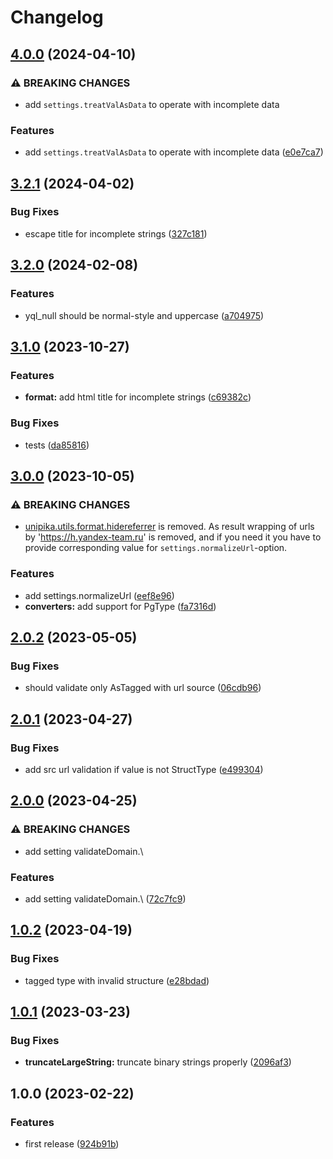 # Changelog

## [4.0.0](https://github.com/gravity-ui/unipika/compare/v3.2.1...v4.0.0) (2024-04-10)


### ⚠ BREAKING CHANGES

* add `settings.treatValAsData` to operate with incomplete data

### Features

* add `settings.treatValAsData` to operate with incomplete data ([e0e7ca7](https://github.com/gravity-ui/unipika/commit/e0e7ca70d7f6797df69642232ae41c00b0f68966))

## [3.2.1](https://github.com/gravity-ui/unipika/compare/v3.2.0...v3.2.1) (2024-04-02)


### Bug Fixes

* escape title for incomplete strings ([327c181](https://github.com/gravity-ui/unipika/commit/327c181b7577f48c41b61c20b3a8b3b159d936db))

## [3.2.0](https://github.com/gravity-ui/unipika/compare/v3.1.0...v3.2.0) (2024-02-08)


### Features

* yql_null should be normal-style and  uppercase ([a704975](https://github.com/gravity-ui/unipika/commit/a704975a33efa71a2ca6320bf7e27a78eeb7187d))

## [3.1.0](https://github.com/gravity-ui/unipika/compare/v3.0.0...v3.1.0) (2023-10-27)


### Features

* **format:** add html title for incomplete strings ([c69382c](https://github.com/gravity-ui/unipika/commit/c69382c4ecb2f6d42417e758064dc826a85faded))


### Bug Fixes

* tests ([da85816](https://github.com/gravity-ui/unipika/commit/da85816869602746f09a2a3e33ed9ef9570a376c))

## [3.0.0](https://github.com/gravity-ui/unipika/compare/v2.0.2...v3.0.0) (2023-10-05)


### ⚠ BREAKING CHANGES

- [unipika.utils.format.hidereferrer](https://github.com/gravity-ui/unipika/blob/a35528d190e6b8e2a57bfba97d482083fc0c1647/lib/utils/format.js#L92-L94) is removed. As result wrapping of urls by 'https://h.yandex-team.ru' is removed, and if you need it you have to provide corresponding value for `settings.normalizeUrl`-option.

### Features

* add settings.normalizeUrl ([eef8e96](https://github.com/gravity-ui/unipika/commit/eef8e9667fd077d2f63e1572368162991fa9b9b4))
* **converters:** add support for PgType ([fa7316d](https://github.com/gravity-ui/unipika/commit/fa7316d365be939f834f77088d9c67f4f58cac02))

## [2.0.2](https://github.com/gravity-ui/unipika/compare/v2.0.1...v2.0.2) (2023-05-05)


### Bug Fixes

* should validate only AsTagged with url source ([06cdb96](https://github.com/gravity-ui/unipika/commit/06cdb9642b795d912537441aeccd721f8df94d1f))

## [2.0.1](https://github.com/gravity-ui/unipika/compare/v2.0.0...v2.0.1) (2023-04-27)


### Bug Fixes

* add src url validation if value is not StructType ([e499304](https://github.com/gravity-ui/unipika/commit/e49930442c800729cc13c09e8bf68d77a4d7a859))

## [2.0.0](https://github.com/gravity-ui/unipika/compare/v1.0.2...v2.0.0) (2023-04-25)


### ⚠ BREAKING CHANGES

* add setting validateDomain.\

### Features

* add setting validateDomain.\ ([72c7fc9](https://github.com/gravity-ui/unipika/commit/72c7fc98ce2dcf890cc49f4b7bf5d45cd70eb494))

## [1.0.2](https://github.com/gravity-ui/unipika/compare/v1.0.1...v1.0.2) (2023-04-19)


### Bug Fixes

* tagged type with invalid structure ([e28bdad](https://github.com/gravity-ui/unipika/commit/e28bdad6e5c50689c993d45eeaa914dda61f6d6c))

## [1.0.1](https://github.com/gravity-ui/unipika/compare/v1.0.0...v1.0.1) (2023-03-23)


### Bug Fixes

* **truncateLargeString:** truncate binary strings properly ([2096af3](https://github.com/gravity-ui/unipika/commit/2096af3eaeab5c8e3dc1f50bc1db8f26b45dce45))

## 1.0.0 (2023-02-22)


### Features

* first release ([924b91b](https://github.com/gravity-ui/unipika/commit/924b91b32986ed9f0142e384f02632d3cc6b496e))
